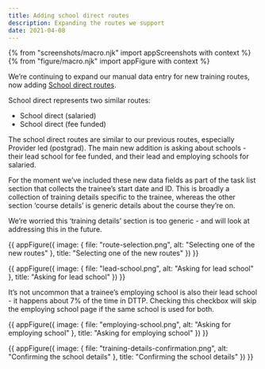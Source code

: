 ```yaml
---
title: Adding school direct routes
description: Expanding the routes we support
date: 2021-04-08
---
```

{% from "screenshots/macro.njk" import appScreenshots with context %}
{% from "figure/macro.njk" import appFigure with context %}

We’re continuing to expand our manual data entry for new training routes, now adding [School direct routes](https://beta-getintoteaching.education.gov.uk/ways-to-train).

School direct represents two similar routes:

* School direct (salaried)
* School direct (fee funded)

The school direct routes are similar to our previous routes, especially Provider led (postgrad). The main new addition is asking about schools - their lead school for fee funded, and their lead and employing schools for salaried.

For the moment we’ve included these new data fields as part of the task list section that collects the trainee’s start date and ID. This is broadly a collection of training details specific to the trainee, whereas  the other section ‘course details’ is generic details about the course they’re on. 

We’re worried this ‘training details’ section is too generic - and will look at addressing this in the future.

{{ appFigure({
  image: {
    file: "route-selection.png",
    alt: "Selecting one of the new routes"
  },
  title: "Selecting one of the new routes"
}) }}

{{ appFigure({
  image: {
    file: "lead-school.png",
    alt: "Asking for lead school"
  },
  title: "Asking for lead school"
}) }}

It’s not uncommon that a trainee’s employing school is also their lead school - it happens about 7% of the time in DTTP. Checking this checkbox will skip the employing school page if the same school is used for both.

{{ appFigure({
  image: {
    file: "employing-school.png",
    alt: "Asking for employing school"
  },
  title: "Asking for employing school"
}) }}

{{ appFigure({
  image: {
    file: "training-details-confirmation.png",
    alt: "Confirming the school details"
  },
  title: "Confirming the school details"
}) }}

